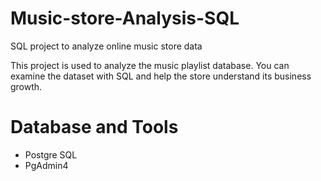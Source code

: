 # Music-store-Analysis-SQL
SQL project to analyze online music store data

This project is used to analyze the music playlist database. You can examine the dataset with SQL and help the store understand its business growth.

# Database and Tools 
- Postgre SQL
- PgAdmin4
